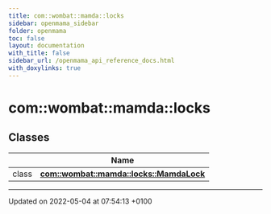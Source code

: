 ```yaml
---
title: com::wombat::mamda::locks
sidebar: openmama_sidebar
folder: openmama
toc: false
layout: documentation
with_title: false
sidebar_url: /openmama_api_reference_docs.html
with_doxylinks: true
---
```


# com::wombat::mamda::locks



## Classes

|                | Name           |
| -------------- | -------------- |
| class | **[com::wombat::mamda::locks::MamdaLock](classcom_1_1wombat_1_1mamda_1_1locks_1_1MamdaLock.html)**  |






-------------------------------

Updated on 2022-05-04 at 07:54:13 +0100